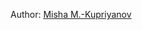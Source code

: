 Author: <a rel="author" href="https://plus.google.com/104512463398531242371?rel=author">Misha M.-Kupriyanov</a>
